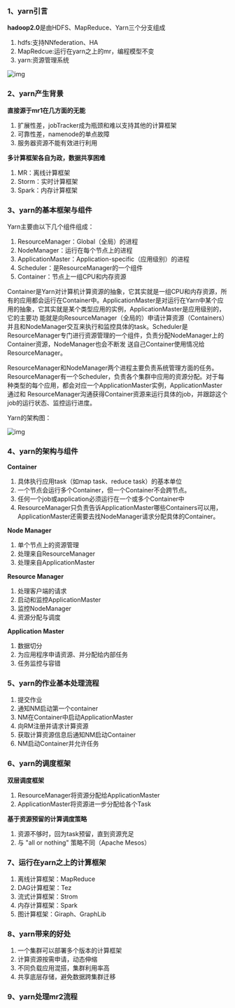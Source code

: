 ### 1、yarn引言

**hadoop2.0**是由HDFS、MapReduce、Yarn三个分支组成

1. hdfs:支持NNfederation、HA
1. MapRedcue:运行在yarn之上的mr，编程模型不变
1. yarn:资源管理系统

![img](../images/yarn/yarn_1.png)

### 2、yarn产生背景

**直接源于mr1在几方面的无能**

1. 扩展性差，jobTracker成为瓶颈和难以支持其他的计算框架
1. 可靠性差，namenode的单点故障
1. 服务器资源不能有效进行利用

**多计算框架各自为政，数据共享困难**

1. MR：离线计算框架
1. Storm：实时计算框架
1. Spark：内存计算框架

### 3、yarn的基本框架与组件

Yarn主要由以下几个组件组成：

1. ResourceManager：Global（全局）的进程 
1. NodeManager：运行在每个节点上的进程
1. ApplicationMaster：Application-specific（应用级别）的进程
1. Scheduler：是ResourceManager的一个组件
1. Container：节点上一组CPU和内存资源

Container是Yarn对计算机计算资源的抽象，它其实就是一组CPU和内存资源，所有的应用都会运行在Container中。ApplicationMaster是对运行在Yarn中某个应用的抽象，它其实就是某个类型应用的实例，ApplicationMaster是应用级别的，它的主要功
能就是向ResourceManager（全局的）申请计算资源（Containers）并且和NodeManager交互来执行和监控具体的task。Scheduler是ResourceManager专门进行资源管理的一个组件，负责分配NodeManager上的Container资源，NodeManager也会不断发
送自己Container使用情况给ResourceManager。

ResourceManager和NodeManager两个进程主要负责系统管理方面的任务。ResourceManager有一个Scheduler，负责各个集群中应用的资源分配。对于每种类型的每个应用，都会对应一个ApplicationMaster实例，ApplicationMaster通过和
ResourceManager沟通获得Container资源来运行具体的job，并跟踪这个job的运行状态、监控运行进度。

Yarn的架构图： 

![img](../images/yarn/yarn_2.png)

### 4、yarn的架构与组件

**Container**

1. 具体执行应用task（如map task、reduce task）的基本单位
1. 一个节点会运行多个Container，但一个Container不会跨节点。
1. 任何一个job或application必须运行在一个或多个Container中
1. ResourceManager只负责告诉ApplicationMaster哪些Containers可以用，ApplicationMaster还需要去找NodeManager请求分配具体的Container。

**Node Manager**

1. 单个节点上的资源管理
1. 处理来自ResourceManager
1. 处理来自ApplicationMaster

**Resource Manager**

1. 处理客户端的请求
1. 启动和监控ApplicationMaster
1. 监控NodeManager
1. 资源分配与调度

**Application Master**

1. 数据切分
1. 为应用程序申请资源、并分配给内部任务
1. 任务监控与容错

### 5、yarn的作业基本处理流程

1. 提交作业
1. 通知NM启动第一个container
1. NM在Container中启动ApplicationMaster
1. 向RM注册并请求计算资源
1. 获取计算资源信息后通知NM启动Container
1. NM启动Container并允许任务

### 6、yarn的调度框架

**双层调度框架**

1. ResourceManager将资源分配给ApplicationMaster
1. ApplicationMaster将资源进一步分配给各个Task

**基于资源预留的计算调度策略**

1. 资源不够时，回为task预留，直到资源充足
1. 与 "all or nothing" 策略不同（Apache Mesos）

### 7、运行在yarn之上的计算框架

1. 离线计算框架：MapReduce
1. DAG计算框架：Tez
1. 流式计算框架：Strom
1. 内存计算框架：Spark
1. 图计算框架：Giraph、GraphLib

### 8、yarn带来的好处

1. 一个集群可以部署多个版本的计算框架
1. 计算资源按需申请，动态伸缩
1. 不同负载应用混搭，集群利用率高
1. 共享底层存储，避免数据跨集群迁移

### 9、yarn处理mr2流程